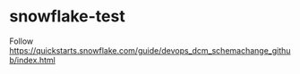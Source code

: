 # snowflake-test
Follow https://quickstarts.snowflake.com/guide/devops_dcm_schemachange_github/index.html
